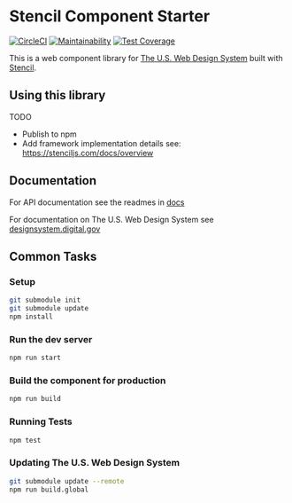# Stencil Component Starter

[![CircleCI](https://circleci.com/gh/timothybest-usds/uswds-web-components.svg?style=svg)](https://circleci.com/gh/timothybest-usds/uswds-web-components)
[![Maintainability](https://api.codeclimate.com/v1/badges/d86cbe1bc50ef8f23c1e/maintainability)](https://codeclimate.com/github/timothybest-usds/uswds-web-components/maintainability)
[![Test Coverage](https://api.codeclimate.com/v1/badges/d86cbe1bc50ef8f23c1e/test_coverage)](https://codeclimate.com/github/timothybest-usds/uswds-web-components/test_coverage)

This is a web component library for [The U.S. Web Design System](https://designsystem.digital.gov/) built with [Stencil](https://stenciljs.com/).

## Using this library

TODO

- Publish to npm
- Add framework implementation details see: https://stenciljs.com/docs/overview

## Documentation

For API documentation see the readmes in [docs](docs/)

For documentation on The U.S. Web Design System see [designsystem.digital.gov](https://designsystem.digital.gov/)

## Common Tasks

### Setup

```bash
git submodule init
git submodule update
npm install
```

### Run the dev server

```bash
npm run start
```

### Build the component for production

```bash
npm run build
```

### Running Tests

```bash
npm test
```

### Updating The U.S. Web Design System

```bash
git submodule update --remote
npm run build.global
```
